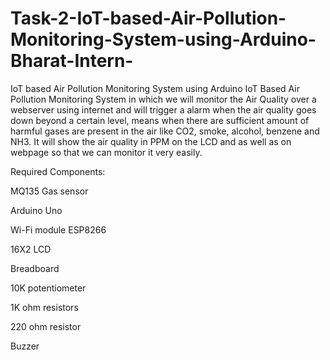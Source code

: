 # Task-2-IoT-based-Air-Pollution-Monitoring-System-using-Arduino-Bharat-Intern-
IoT based Air Pollution Monitoring System using Arduino
IoT Based Air Pollution Monitoring System in which we will monitor the Air Quality over a webserver using internet and will trigger a alarm when the air quality goes down beyond a certain level, means when there are sufficient amount of harmful gases are present in the air like CO2, smoke, alcohol, benzene and NH3. It will show the air quality in PPM on the LCD and as well as on webpage so that we can monitor it very easily.

Required Components:

MQ135 Gas sensor

Arduino Uno

Wi-Fi module ESP8266

16X2 LCD

Breadboard

10K potentiometer

1K ohm resistors

220 ohm resistor

Buzzer
